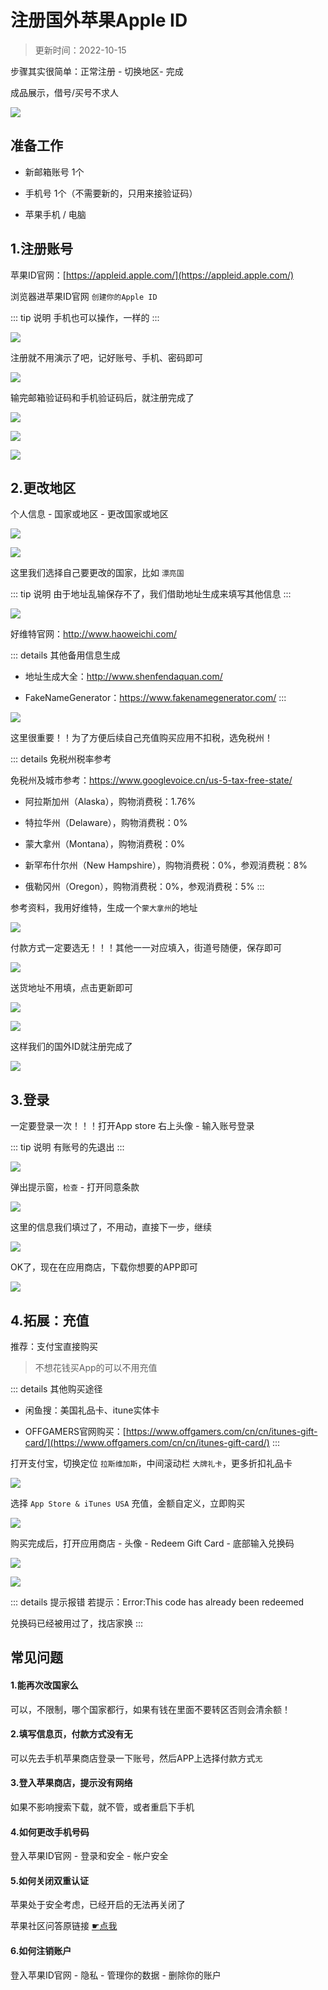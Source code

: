 # 注册国外苹果Apple ID

> 更新时间：2022-10-15


步骤其实很简单：正常注册 - 切换地区- 完成


成品展示，借号/买号不求人

![](/appleid/appleid-01.png)




## 准备工作

* 新邮箱账号 1个

* 手机号 1个（不需要新的，只用来接验证码）

* 苹果手机 / 电脑



## 1.注册账号



苹果ID官网：[https://appleid.apple.com/](https://appleid.apple.com/)


浏览器进苹果ID官网 `创建你的Apple ID`

::: tip 说明
手机也可以操作，一样的
:::

![](/appleid/appleid-02.png)


注册就不用演示了吧，记好账号、手机、密码即可

![](/appleid/appleid-03.png)



输完邮箱验证码和手机验证码后，就注册完成了

![](/appleid/appleid-04.png)

![](/appleid/appleid-05.png)


![](/appleid/appleid-06.png)




## 2.更改地区


个人信息 - 国家或地区 - 更改国家或地区

![](/appleid/appleid-07.png)

![](/appleid/appleid-08.png)


这里我们选择自己要更改的国家，比如 `漂亮国`

::: tip 说明
由于地址乱输保存不了，我们借助地址生成来填写其他信息
:::

![](/appleid/appleid-09.png)


好维特官网：http://www.haoweichi.com/

::: details 其他备用信息生成

* 地址生成大全：http://www.shenfendaquan.com/

* FakeNameGenerator：https://www.fakenamegenerator.com/
:::


![](/appleid/appleid-10.png)





这里很重要！！为了方便后续自己充值购买应用不扣税，选免税州！


::: details 免税州税率参考

免税州及城市参考：https://www.googlevoice.cn/us-5-tax-free-state/

* 阿拉斯加州（Alaska），购物消费税：1.76%

* 特拉华州（Delaware），购物消费税：0%

* 蒙大拿州（Montana），购物消费税：0%

* 新罕布什尔州（New Hampshire），购物消费税：0%，参观消费税：8%

* 俄勒冈州（Oregon），购物消费税：0%，参观消费税：5%
:::


参考资料，我用好维特，生成一个`蒙大拿州`的地址

![](/appleid/appleid-11.png)


付款方式一定要选无！！！其他一一对应填入，街道号随便，保存即可


![](/appleid/appleid-12.png)


送货地址不用填，点击更新即可

![](/appleid/appleid-13.png)

![](/appleid/appleid-14.png)



这样我们的国外ID就注册完成了

![](/appleid/appleid-15.png)




## 3.登录


一定要登录一次！！！打开App store 右上头像 - 输入账号登录

::: tip 说明
有账号的先退出
:::

![](/appleid/appleid-16.png)


弹出提示窗，`检查` - 打开同意条款

![](/appleid/appleid-17.png)


这里的信息我们填过了，不用动，直接下一步，继续

![](/appleid/appleid-18.png)


OK了，现在在应用商店，下载你想要的APP即可

![](/appleid/appleid-19.png)




## 4.拓展：充值


推荐：支付宝直接购买

> 不想花钱买App的可以不用充值

::: details 其他购买途径

* 闲鱼搜：美国礼品卡、itune实体卡

* OFFGAMERS官网购买：[https://www.offgamers.com/cn/cn/itunes-gift-card/](https://www.offgamers.com/cn/cn/itunes-gift-card/)
:::

打开支付宝，切换定位 `拉斯维加斯`，中间滚动栏 `大牌礼卡`，更多折扣礼品卡

![](/appleid/appleid-20.png)

选择 `App Store & iTunes USA` 充值，金额自定义，立即购买

![](/appleid/appleid-21.png)

购买完成后，打开应用商店 - 头像 - Redeem Gift Card - 底部输入兑换码



![](/appleid/appleid-22.png)


![](/appleid/appleid-23.png)

::: details 提示报错
若提示：Error:This code has already been redeemed

兑换码已经被用过了，找店家换
:::




## 常见问题


#### 1.能再次改国家么

可以，不限制，哪个国家都行，如果有钱在里面不要转区否则会清余额！


#### 2.填写信息页，付款方式没有无

可以先去手机苹果商店登录一下账号，然后APP上选择付款方式`无`


#### 3.登入苹果商店，提示没有网络

如果不影响搜索下载，就不管，或者重启下手机



#### 4.如何更改手机号码

登入苹果ID官网 - 登录和安全 - 帐户安全


#### 5.如何关闭双重认证


苹果处于安全考虑，已经开启的无法再关闭了

苹果社区问答原链接 [☛点我](https://discussionschinese.apple.com/thread/251920584)


#### 6.如何注销账户

登入苹果ID官网 - 隐私 - 管理你的数据 - 删除你的账户
